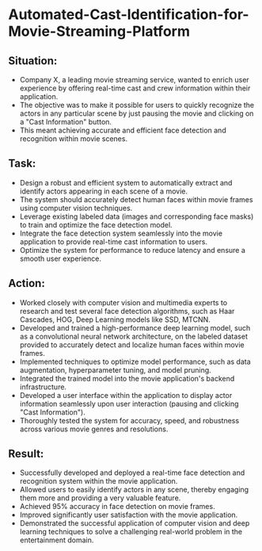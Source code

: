 # Automated-Cast-Identification-for-Movie-Streaming-Platform

## Situation:

- Company X, a leading movie streaming service, wanted to enrich user experience by offering real-time cast and crew information within their application.
- The objective was to make it possible for users to quickly recognize the actors in any particular scene by just pausing the movie and clicking on a "Cast Information" button.
- This meant achieving accurate and efficient face detection and recognition within movie scenes.

## Task:

- Design a robust and efficient system to automatically extract and identify actors appearing in each scene of a movie.
- The system should accurately detect human faces within movie frames using computer vision techniques.
- Leverage existing labeled data (images and corresponding face masks) to train and optimize the face detection model.
- Integrate the face detection system seamlessly into the movie application to provide real-time cast information to users.
- Optimize the system for performance to reduce latency and ensure a smooth user experience.

## Action:

- Worked closely with computer vision and multimedia experts to research and test several face detection algorithms, such as Haar Cascades, HOG, Deep Learning models like SSD, MTCNN.
- Developed and trained a high-performance deep learning model, such as a convolutional neural network architecture, on the labeled dataset provided to accurately detect and localize human faces within movie frames.
- Implemented techniques to optimize model performance, such as data augmentation, hyperparameter tuning, and model pruning.
- Integrated the trained model into the movie application's backend infrastructure.
- Developed a user interface within the application to display actor information seamlessly upon user interaction (pausing and clicking "Cast Information").
- Thoroughly tested the system for accuracy, speed, and robustness across various movie genres and resolutions.

## Result:

- Successfully developed and deployed a real-time face detection and recognition system within the movie application.
- Allowed users to easily identify actors in any scene, thereby engaging them more and providing a very valuable feature.
- Achieved 95% accuracy in face detection on movie frames.
- Improved significantly user satisfaction with the movie application.
- Demonstrated the successful application of computer vision and deep learning techniques to solve a challenging real-world problem in the entertainment domain.

